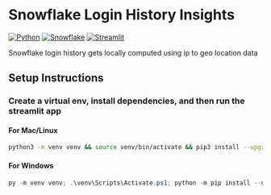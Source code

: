 # Snowflake Login History Insights
<!---
[![Open with Streamlit](https://img.shields.io/badge/-Open%20with%20Streamlit-FF4B4B?style=for-the-badge&logo=streamlit&logoColor=white)](https://snow-table-to-csv-exporter.streamlit.app/) 
--->
[![Python](https://img.shields.io/badge/-Python-3776AB?style=for-the-badge&logo=python&logoColor=white)](https://python.org/)
[![Snowflake](https://img.shields.io/badge/-Snowflake-29B5E8?style=for-the-badge&logo=snowflake&logoColor=white)](https://snowflake.com/)
[![Streamlit](https://img.shields.io/badge/-Streamlit-FF4B4B?style=for-the-badge&logo=streamlit&logoColor=white)](https://streamlit.io/)

Snowflake login history gets locally computed using ip to geo location data

## Setup Instructions

### Create a virtual env, install dependencies, and then run the streamlit app

#### For Mac/Linux
```bash
python3 -m venv venv && source venv/bin/activate && pip3 install --upgrade pip && pip3 install -r requirements.txt && streamlit run app.py
```

#### For Windows
```powershell
py -m venv venv; .\venv\Scripts\Activate.ps1; python -m pip install --upgrade pip; pip install -r requirements.txt; streamlit run app.py
```
